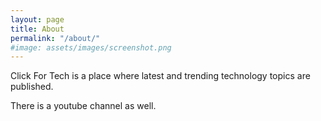 ```yaml
---
layout: page
title: About
permalink: "/about/"
#image: assets/images/screenshot.png
---
```


Click For Tech is a place where latest and trending technology topics are
published.

There is a youtube channel as well.

